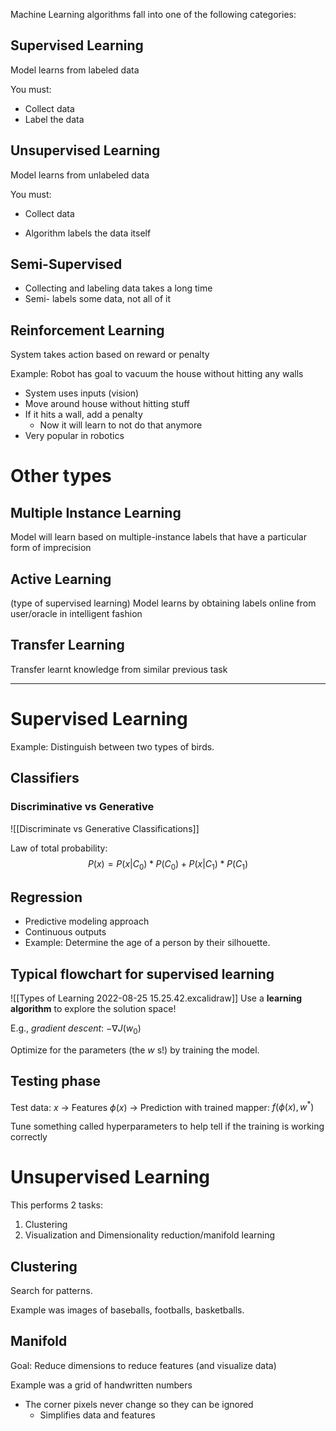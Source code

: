 Machine Learning algorithms fall into one of the following categories:

## Supervised Learning
Model learns from labeled data

You must:
- Collect data
- Label the data

## Unsupervised Learning
Model learns from unlabeled data

You must:
- Collect data

- Algorithm labels the data itself

## Semi-Supervised
- Collecting and labeling data takes a long time
- Semi- labels some data, not all of it 

## Reinforcement Learning
System takes action based on reward or penalty

Example: Robot has goal to vacuum the house without hitting any walls
- System uses inputs (vision)
- Move around house without hitting stuff
- If it hits a wall, add a penalty
	- Now it will learn to not do that anymore
- Very popular in robotics

# Other types
## Multiple Instance Learning
Model will learn based on multiple-instance labels that have a particular form of imprecision

## Active Learning
(type of supervised learning)
Model learns by obtaining labels online from user/oracle in intelligent fashion

## Transfer Learning
Transfer learnt knowledge from similar previous task

***

# Supervised Learning
Example: Distinguish between two types of birds.

## Classifiers
### Discriminative vs Generative
![[Discriminate vs Generative Classifications]]

Law of total probability:
$$ P(x) = P(x|C_0)*P(C_0)+P(x|C_1)*P(C_1) $$

## Regression
- Predictive modeling approach
- Continuous outputs 
- Example: Determine the age of a person by their silhouette.


## Typical flowchart for supervised learning

![[Types of Learning 2022-08-25 15.25.42.excalidraw]]
Use a **learning algorithm** to explore the solution space!

E.g., *gradient descent*: $-\nabla J(w_0)$

Optimize for the parameters (the $w$ s!) by training the model.

## Testing phase
Test data: $x$ -> Features $\phi(x)$ -> Prediction with trained mapper: $f(\phi(x),w^*)$

Tune something called hyperparameters to help tell if the training is working correctly

# Unsupervised Learning
This performs 2 tasks:
1. Clustering
2. Visualization and Dimensionality reduction/manifold learning

## Clustering
Search for patterns.

Example was images of baseballs, footballs, basketballs.

## Manifold
Goal: Reduce dimensions to reduce features (and visualize data)

Example was a grid of handwritten numbers
- The corner pixels never change so they can be ignored
	- Simplifies data and features
